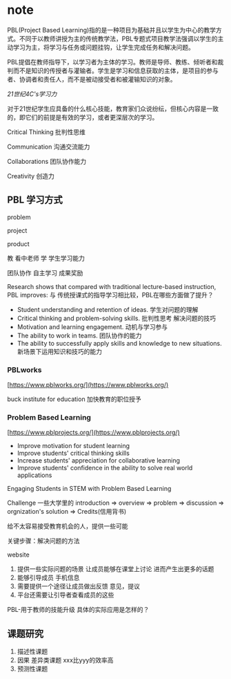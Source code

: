 # note

PBL\(Project Based Learning\)指的是一种项目为基础并且以学生为中心的教学方式。不同于以教师讲授为主的传统教学法，PBL专题式项目教学法强调以学生的主动学习为主，将学习与任务或问题挂钩，让学生完成任务和解决问题。

PBL提倡在教师指导下，以学习者为主体的学习。教师是导师、教练、倾听者和裁判而不是知识的传授者与灌输者。学生是学习和信息获取的主体，是项目的参与者、协调者和责任人，而不是被动接受者和被灌输知识的对象。

_21世纪4C's学习力_

对于21世纪学生应具备的什么核心技能，教育家们众说纷纭，但核心内容是一致的，即它们的前提是有效的学习，或者更深层次的学习。

Critical Thinking 批判性思维

Communication 沟通交流能力

Collaborations 团队协作能力

Creativity 创造力

## PBL 学习方式

problem

project

product

教 看中老师 学 学生学习能力

团队协作 自主学习 成果奖励

Research shows that compared with traditional lecture-based instruction, PBL improves: 与 传统授课式的指导学习相比较，PBL在哪些方面做了提升？

* Student understanding and retention of ideas. 学生对问题的理解
* Critical thinking and problem-solving skills. 批判性思考 解决问题的技巧
* Motivation and learning engagement.             动机与学习参与
* The ability to work in teams.                    团队协作的能力
* The ability to successfully apply skills and knowledge to new situations. 新场景下运用知识和技巧的能力

### PBLworks

[https://www.pblworks.org/](https://www.pblworks.org/)

buck institute for education 加快教育的职位授予

### Problem Based Learning

[https://www.pblprojects.org/](https://www.pblprojects.org/)

* Improve motivation for student learning
* Improve students' critical thinking skills
* Increase students' appreciation for collaborative learning
* Improve students' confidence in the ability to solve real world applications

Engaging Students in STEM with Problem Based Learning

Challenge 一些大学里的 introduction =&gt; overview =&gt; problem =&gt; discussion =&gt; orgnization's solution =&gt; Credits\(信用背书\)

给不太容易接受教育机会的人，提供一些可能

关键步骤：解决问题的方法

website

1. 提供一些实际问题的场景 让成员能够在课堂上讨论 进而产生出更多的话题
2. 能够引导成员 手机信息
3. 需要提供一个途径让成员做出反馈 意见，提议
4. 平台还需要让引导者查看成员的这些

PBL-用于教师的技能升级 具体的实际应用是怎样的？

## 课题研究

1. 描述性课题
2. 因果 差异类课题 xxx比yyy的效率高
3. 预测性课题

